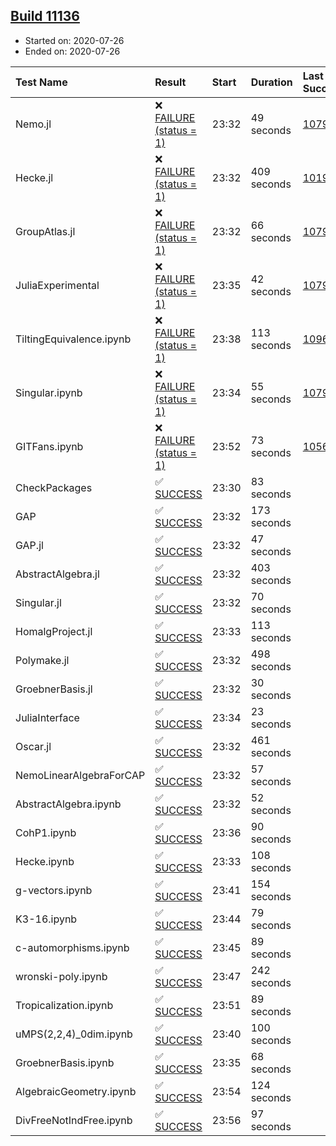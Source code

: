 ## [Build 11136](https://oscarci.mathematik.uni-kl.de/job/oscar/11136/)

* Started on: 2020-07-26
* Ended on: 2020-07-26

| Test Name    | Result | Start | Duration | Last Success | First Failure |
|:-------------|:-------|:------|:---------|:-------------|:--------------|
| Nemo.jl | ❌ [FAILURE (status = 1)](https://oscarci.mathematik.uni-kl.de/job/oscar/11136/artifact/logs/build-11136/Nemo.jl.log) | 23:32 | 49 seconds | [10790](https://oscarci.mathematik.uni-kl.de/job/oscar/10790/) | [10791](https://oscarci.mathematik.uni-kl.de/job/oscar/10791/) |
| Hecke.jl | ❌ [FAILURE (status = 1)](https://oscarci.mathematik.uni-kl.de/job/oscar/11136/artifact/logs/build-11136/Hecke.jl.log) | 23:32 | 409 seconds | [10197](https://oscarci.mathematik.uni-kl.de/job/oscar/10197/) | [10198](https://oscarci.mathematik.uni-kl.de/job/oscar/10198/) |
| GroupAtlas.jl | ❌ [FAILURE (status = 1)](https://oscarci.mathematik.uni-kl.de/job/oscar/11136/artifact/logs/build-11136/GroupAtlas.jl.log) | 23:32 | 66 seconds | [10790](https://oscarci.mathematik.uni-kl.de/job/oscar/10790/) | [10791](https://oscarci.mathematik.uni-kl.de/job/oscar/10791/) |
| JuliaExperimental | ❌ [FAILURE (status = 1)](https://oscarci.mathematik.uni-kl.de/job/oscar/11136/artifact/logs/build-11136/JuliaExperimental.log) | 23:35 | 42 seconds | [10790](https://oscarci.mathematik.uni-kl.de/job/oscar/10790/) | [10791](https://oscarci.mathematik.uni-kl.de/job/oscar/10791/) |
| TiltingEquivalence.ipynb | ❌ [FAILURE (status = 1)](https://oscarci.mathematik.uni-kl.de/job/oscar/11136/artifact/logs/build-11136/TiltingEquivalence.ipynb.log) | 23:38 | 113 seconds | [10962](https://oscarci.mathematik.uni-kl.de/job/oscar/10962/) | [10963](https://oscarci.mathematik.uni-kl.de/job/oscar/10963/) |
| Singular.ipynb | ❌ [FAILURE (status = 1)](https://oscarci.mathematik.uni-kl.de/job/oscar/11136/artifact/logs/build-11136/Singular.ipynb.log) | 23:34 | 55 seconds | [10790](https://oscarci.mathematik.uni-kl.de/job/oscar/10790/) | [10791](https://oscarci.mathematik.uni-kl.de/job/oscar/10791/) |
| GITFans.ipynb | ❌ [FAILURE (status = 1)](https://oscarci.mathematik.uni-kl.de/job/oscar/11136/artifact/logs/build-11136/GITFans.ipynb.log) | 23:52 | 73 seconds | [10566](https://oscarci.mathematik.uni-kl.de/job/oscar/10566/) | [10567](https://oscarci.mathematik.uni-kl.de/job/oscar/10567/) |
| CheckPackages | ✅ [SUCCESS](https://oscarci.mathematik.uni-kl.de/job/oscar/11136/artifact/logs/build-11136/CheckPackages.log) | 23:30 | 83 seconds |  |  |
| GAP | ✅ [SUCCESS](https://oscarci.mathematik.uni-kl.de/job/oscar/11136/artifact/logs/build-11136/GAP.log) | 23:32 | 173 seconds |  |  |
| GAP.jl | ✅ [SUCCESS](https://oscarci.mathematik.uni-kl.de/job/oscar/11136/artifact/logs/build-11136/GAP.jl.log) | 23:32 | 47 seconds |  |  |
| AbstractAlgebra.jl | ✅ [SUCCESS](https://oscarci.mathematik.uni-kl.de/job/oscar/11136/artifact/logs/build-11136/AbstractAlgebra.jl.log) | 23:32 | 403 seconds |  |  |
| Singular.jl | ✅ [SUCCESS](https://oscarci.mathematik.uni-kl.de/job/oscar/11136/artifact/logs/build-11136/Singular.jl.log) | 23:32 | 70 seconds |  |  |
| HomalgProject.jl | ✅ [SUCCESS](https://oscarci.mathematik.uni-kl.de/job/oscar/11136/artifact/logs/build-11136/HomalgProject.jl.log) | 23:33 | 113 seconds |  |  |
| Polymake.jl | ✅ [SUCCESS](https://oscarci.mathematik.uni-kl.de/job/oscar/11136/artifact/logs/build-11136/Polymake.jl.log) | 23:32 | 498 seconds |  |  |
| GroebnerBasis.jl | ✅ [SUCCESS](https://oscarci.mathematik.uni-kl.de/job/oscar/11136/artifact/logs/build-11136/GroebnerBasis.jl.log) | 23:32 | 30 seconds |  |  |
| JuliaInterface | ✅ [SUCCESS](https://oscarci.mathematik.uni-kl.de/job/oscar/11136/artifact/logs/build-11136/JuliaInterface.log) | 23:34 | 23 seconds |  |  |
| Oscar.jl | ✅ [SUCCESS](https://oscarci.mathematik.uni-kl.de/job/oscar/11136/artifact/logs/build-11136/Oscar.jl.log) | 23:32 | 461 seconds |  |  |
| NemoLinearAlgebraForCAP | ✅ [SUCCESS](https://oscarci.mathematik.uni-kl.de/job/oscar/11136/artifact/logs/build-11136/NemoLinearAlgebraForCAP.log) | 23:32 | 57 seconds |  |  |
| AbstractAlgebra.ipynb | ✅ [SUCCESS](https://oscarci.mathematik.uni-kl.de/job/oscar/11136/artifact/logs/build-11136/AbstractAlgebra.ipynb.log) | 23:32 | 52 seconds |  |  |
| CohP1.ipynb | ✅ [SUCCESS](https://oscarci.mathematik.uni-kl.de/job/oscar/11136/artifact/logs/build-11136/CohP1.ipynb.log) | 23:36 | 90 seconds |  |  |
| Hecke.ipynb | ✅ [SUCCESS](https://oscarci.mathematik.uni-kl.de/job/oscar/11136/artifact/logs/build-11136/Hecke.ipynb.log) | 23:33 | 108 seconds |  |  |
| g-vectors.ipynb | ✅ [SUCCESS](https://oscarci.mathematik.uni-kl.de/job/oscar/11136/artifact/logs/build-11136/g-vectors.ipynb.log) | 23:41 | 154 seconds |  |  |
| K3-16.ipynb | ✅ [SUCCESS](https://oscarci.mathematik.uni-kl.de/job/oscar/11136/artifact/logs/build-11136/K3-16.ipynb.log) | 23:44 | 79 seconds |  |  |
| c-automorphisms.ipynb | ✅ [SUCCESS](https://oscarci.mathematik.uni-kl.de/job/oscar/11136/artifact/logs/build-11136/c-automorphisms.ipynb.log) | 23:45 | 89 seconds |  |  |
| wronski-poly.ipynb | ✅ [SUCCESS](https://oscarci.mathematik.uni-kl.de/job/oscar/11136/artifact/logs/build-11136/wronski-poly.ipynb.log) | 23:47 | 242 seconds |  |  |
| Tropicalization.ipynb | ✅ [SUCCESS](https://oscarci.mathematik.uni-kl.de/job/oscar/11136/artifact/logs/build-11136/Tropicalization.ipynb.log) | 23:51 | 89 seconds |  |  |
| uMPS(2,2,4)_0dim.ipynb | ✅ [SUCCESS](https://oscarci.mathematik.uni-kl.de/job/oscar/11136/artifact/logs/build-11136/uMPS-2-2-4-_0dim.ipynb.log) | 23:40 | 100 seconds |  |  |
| GroebnerBasis.ipynb | ✅ [SUCCESS](https://oscarci.mathematik.uni-kl.de/job/oscar/11136/artifact/logs/build-11136/GroebnerBasis.ipynb.log) | 23:35 | 68 seconds |  |  |
| AlgebraicGeometry.ipynb | ✅ [SUCCESS](https://oscarci.mathematik.uni-kl.de/job/oscar/11136/artifact/logs/build-11136/AlgebraicGeometry.ipynb.log) | 23:54 | 124 seconds |  |  |
| DivFreeNotIndFree.ipynb | ✅ [SUCCESS](https://oscarci.mathematik.uni-kl.de/job/oscar/11136/artifact/logs/build-11136/DivFreeNotIndFree.ipynb.log) | 23:56 | 97 seconds |  |  |
